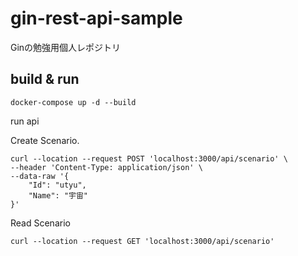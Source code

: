 # gin-rest-api-sample
Ginの勉強用個人レポジトリ

## build & run

```
docker-compose up -d --build
```

run api

Create Scenario.

```
curl --location --request POST 'localhost:3000/api/scenario' \
--header 'Content-Type: application/json' \
--data-raw '{
    "Id": "utyu",
    "Name": "宇宙"
}'
```

Read Scenario

```
curl --location --request GET 'localhost:3000/api/scenario'
```